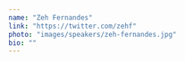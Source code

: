 ```yaml
---
name: "Zeh Fernandes"
link: "https://twitter.com/zehf"
photo: "images/speakers/zeh-fernandes.jpg"
bio: ""
---
```

